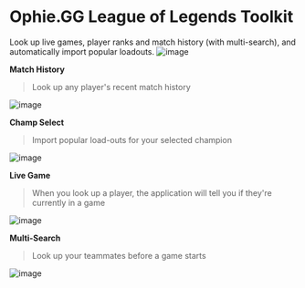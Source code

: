 # Ophie.GG League of Legends Toolkit
Look up live games, player ranks and match history (with multi-search), and automatically import popular loadouts.
![image](https://user-images.githubusercontent.com/38869691/183500564-218a0f10-abef-4379-ad60-087f5fc8e7d1.png)

**Match History**

> Look up any player's recent match history

![image](https://user-images.githubusercontent.com/38869691/183501150-b3e5bf38-c84d-448e-aafa-4c3ee8c8e11b.png)

**Champ Select**

> Import popular load-outs for your selected champion

![image](https://user-images.githubusercontent.com/38869691/183502002-0f750fc9-7a5c-45ce-95cc-1f279380fe6a.png)

**Live Game**

> When you look up a player, the application will tell you if they're currently in a game

![image](https://user-images.githubusercontent.com/38869691/183503882-67d08e27-8d89-4007-b71b-7811d91f807a.png)

**Multi-Search**

> Look up your teammates before a game starts

![image](https://user-images.githubusercontent.com/38869691/183503252-40dd0da7-15c3-469e-922b-07dfd1f96354.png)
